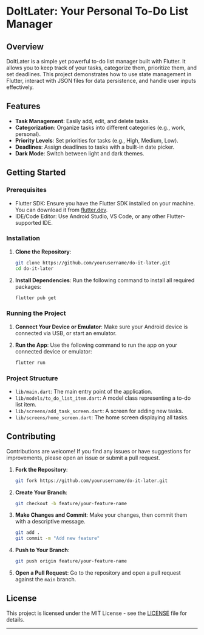 # DoItLater: Your Personal To-Do List Manager

## Overview

DoItLater is a simple yet powerful to-do list manager built with Flutter. It allows you to keep track of your tasks, categorize them, prioritize them, and set deadlines. This project demonstrates how to use state management in Flutter, interact with JSON files for data persistence, and handle user inputs effectively.

## Features

- **Task Management**: Easily add, edit, and delete tasks.
- **Categorization**: Organize tasks into different categories (e.g., work, personal).
- **Priority Levels**: Set priorities for tasks (e.g., High, Medium, Low).
- **Deadlines**: Assign deadlines to tasks with a built-in date picker.
- **Dark Mode**: Switch between light and dark themes.

## Getting Started

### Prerequisites

- Flutter SDK: Ensure you have the Flutter SDK installed on your machine. You can download it from [flutter.dev](https://flutter.dev/docs/get-started/install).
- IDE/Code Editor: Use Android Studio, VS Code, or any other Flutter-supported IDE.

### Installation

1. **Clone the Repository**:
   ```sh
   git clone https://github.com/yourusername/do-it-later.git
   cd do-it-later
   ```

2. **Install Dependencies**:
   Run the following command to install all required packages:
   ```sh
   flutter pub get
   ```

### Running the Project

1. **Connect Your Device or Emulator**:
   Make sure your Android device is connected via USB, or start an emulator.

2. **Run the App**:
   Use the following command to run the app on your connected device or emulator:
   ```sh
   flutter run
   ```

### Project Structure

- `lib/main.dart`: The main entry point of the application.
- `lib/models/to_do_list_item.dart`: A model class representing a to-do list item.
- `lib/screens/add_task_screen.dart`: A screen for adding new tasks.
- `lib/screens/home_screen.dart`: The home screen displaying all tasks.

## Contributing

Contributions are welcome! If you find any issues or have suggestions for improvements, please open an issue or submit a pull request.

1. **Fork the Repository**:
   ```sh
   git fork https://github.com/yourusername/do-it-later.git
   ```

2. **Create Your Branch**:
   ```sh
   git checkout -b feature/your-feature-name
   ```

3. **Make Changes and Commit**:
   Make your changes, then commit them with a descriptive message.
   ```sh
   git add .
   git commit -m "Add new feature"
   ```

4. **Push to Your Branch**:
   ```sh
   git push origin feature/your-feature-name
   ```

5. **Open a Pull Request**:
   Go to the repository and open a pull request against the `main` branch.

## License

This project is licensed under the MIT License - see the [LICENSE](LICENSE) file for details.

---